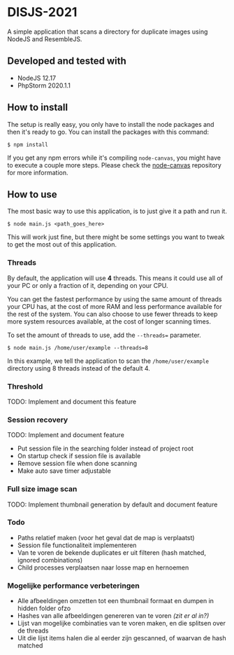 # DISJS-2021
A simple application that scans a directory for duplicate images using NodeJS and ResembleJS.

## Developed and tested with
- NodeJS 12.17
- PhpStorm 2020.1.1

## How to install
The setup is really easy, you only have to install the node packages and then it's ready to go.
You can install the packages with this command:
```console
$ npm install
```

If you get any npm errors while it's compiling `node-canvas`, you might have to execute a couple more steps. 
Please check the [node-canvas](https://github.com/Automattic/node-canvas#compiling) repository for more information.

## How to use
The most basic way to use this application, is to just give it a path and run it.
```console
$ node main.js <path_goes_here>
```
This will work just fine, but there might be some settings you want to tweak to get the most out of this application.

### Threads
By default, the application will use **4** threads. This means it could use all of your PC or only a fraction of it, depending on your CPU.

You can get the fastest performance by using the same amount of threads your CPU has, at the cost of more RAM and less performance available for the rest of the system.
You can also choose to use fewer threads to keep more system resources available, at the cost of longer scanning times.

To set the amount of threads to use, add the `--threads=` parameter.
```console
$ node main.js /home/user/example --threads=8
```
In this example, we tell the application to scan the `/home/user/example` directory using 8 threads instead of the default 4.

### Threshold
TODO: Implement and document this feature

### Session recovery
TODO: Implement and document feature

- Put session file in the searching folder instead of project root
- On startup check if session file is available
- Remove session file when done scanning
- Make auto save timer adjustable

### Full size image scan
TODO: Implement thumbnail generation by default and document feature



### Todo
- Paths relatief maken (voor het geval dat de map is verplaatst)
- Session file functionaliteit implementeren
- Van te voren de bekende duplicates er uit filteren (hash matched, ignored combinations)
- Child processes verplaatsen naar losse map en hernoemen

### Mogelijke performance verbeteringen
- Alle afbeeldingen omzetten tot een thumbnail formaat en dumpen in hidden folder ofzo
- Hashes van alle afbeeldingen genereren van te voren *(zit er al in?)*
- Lijst van mogelijke combinaties van te voren maken, en die splitsen over de threads
- Uit die lijst items halen die al eerder zijn gescanned, of waarvan de hash matched